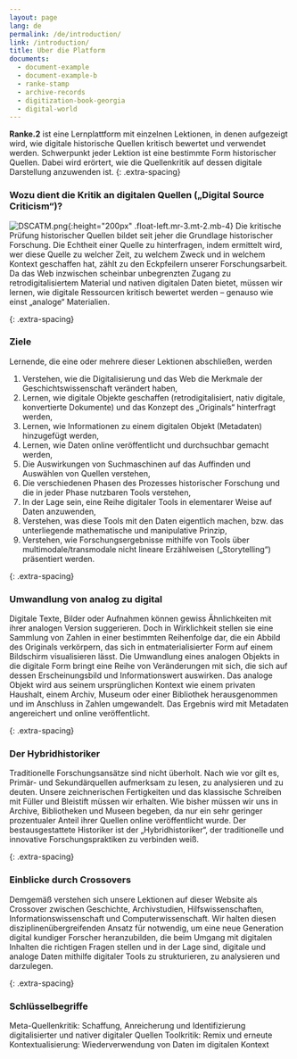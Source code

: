 ```yaml
---
layout: page
lang: de
permalink: /de/introduction/
link: /introduction/
title: Uber die Platform
documents:
  - document-example
  - document-example-b
  - ranke-stamp
  - archive-records
  - digitization-book-georgia
  - digital-world
---
```


**Ranke.2** ist eine Lernplattform mit einzelnen Lektionen, in denen aufgezeigt wird, wie digitale historische Quellen kritisch bewertet und verwendet werden. Schwerpunkt jeder Lektion ist eine bestimmte Form historischer Quellen. Dabei wird erörtert, wie die Quellenkritik auf dessen digitale Darstellung anzuwenden ist.
{: .extra-spacing}
<!-- more -->


### Wozu dient die Kritik an digitalen Quellen („Digital Source Criticism“)?


![DSCATM.png](https://c2dh.github.io/ranketwo/assets/images/DSCATM.png){:height="200px" .float-left.mr-3.mt-2.mb-4}
Die kritische Prüfung historischer Quellen bildet seit jeher die Grundlage historischer Forschung. 
Die Echtheit einer Quelle zu hinterfragen, indem ermittelt wird, wer diese Quelle zu welcher Zeit, zu welchem Zweck und in welchem Kontext geschaffen hat, zählt zu den Eckpfeilern unserer Forschungsarbeit. Da das Web inzwischen scheinbar unbegrenzten Zugang zu retrodigitalisiertem Material und nativen digitalen Daten bietet, müssen wir lernen, wie digitale Ressourcen kritisch bewertet werden – genauso wie einst „analoge“ Materialien.


{: .extra-spacing}
### Ziele

Lernende, die eine oder mehrere dieser Lektionen abschließen, werden

 1. Verstehen, wie die Digitalisierung und das Web die Merkmale der Geschichtswissenschaft verändert haben,
 2. Lernen, wie digitale Objekte geschaffen (retrodigitalisiert, nativ digitale, konvertierte Dokumente) und das Konzept des „Originals“ hinterfragt werden,
 3. Lernen, wie Informationen zu einem digitalen Objekt (Metadaten) hinzugefügt werden,
 3. Lernen, wie Daten online veröffentlicht und durchsuchbar gemacht werden,
 4. Die Auswirkungen von Suchmaschinen auf das Auffinden und Auswählen von Quellen verstehen,
 5. Die verschiedenen Phasen des Prozesses historischer Forschung und die in jeder Phase nutzbaren Tools verstehen,
 6. In der Lage sein, eine Reihe digitaler Tools in elementarer Weise auf Daten anzuwenden,
 7. Verstehen, was diese Tools mit den Daten eigentlich machen, bzw. das unterliegende mathematische und manipulative Prinzip,
 8. Verstehen, wie Forschungsergebnisse mithilfe von Tools über multimodale/transmodale nicht lineare Erzählweisen („Storytelling“) präsentiert werden.
 

{: .extra-spacing}
### Umwandlung von analog zu digital
Digitale Texte, Bilder oder Aufnahmen können gewiss Ähnlichkeiten mit ihrer analogen Version suggerieren. Doch in Wirklichkeit stellen sie eine Sammlung von Zahlen in einer bestimmten Reihenfolge dar, die ein Abbild des Originals verkörpern, das sich in entmaterialisierter Form auf einem Bildschirm visualisieren lässt.
Die Umwandlung eines analogen Objekts in die digitale Form bringt eine Reihe von Veränderungen mit sich, die sich auf dessen Erscheinungsbild und Informationswert auswirken. Das analoge Objekt wird aus seinem ursprünglichen Kontext  wie einem privaten Haushalt, einem Archiv, Museum oder einer Bibliothek  herausgenommen und im Anschluss in Zahlen umgewandelt. Das Ergebnis wird mit Metadaten angereichert und online veröffentlicht.


{: .extra-spacing}
### Der Hybridhistoriker
Traditionelle Forschungsansätze sind nicht überholt. Nach wie vor gilt es, Primär- und Sekundärquellen aufmerksam zu lesen, zu analysieren und zu deuten. Unsere zeichnerischen Fertigkeiten und das klassische Schreiben mit Füller und Bleistift müssen wir erhalten. Wie bisher müssen wir uns in Archive, Bibliotheken und Museen begeben, da nur ein sehr geringer prozentualer Anteil ihrer Quellen online veröffentlicht wurde. Der bestausgestattete Historiker ist der „Hybridhistoriker“, der traditionelle und innovative Forschungspraktiken zu verbinden weiß.

{: .extra-spacing}
### Einblicke durch Crossovers
Demgemäß verstehen sich unsere Lektionen auf dieser Website als Crossover zwischen Geschichte, Archivstudien, Hilfswissenschaften, Informationswissenschaft und Computerwissenschaft. Wir halten diesen disziplinenübergreifenden Ansatz für notwendig, um eine neue Generation digital kundiger Forscher heranzubilden, die beim Umgang mit digitalen Inhalten die richtigen Fragen stellen und in der Lage sind, digitale und analoge Daten mithilfe digitaler Tools zu strukturieren, zu analysieren und darzulegen.

{: .extra-spacing}
### Schlüsselbegriffe
Meta-Quellenkritik: Schaffung, Anreicherung und Identifizierung digitalisierter und nativer digitaler Quellen
Toolkritik:
Remix und erneute Kontextualisierung: Wiederverwendung von Daten im digitalen Kontext

[](ranke-stamp,archive-records)
[](digitization-book-georgia,digital-world)
